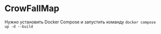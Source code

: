 # CrowFallMap
Нужно установить Docker Compose и запустить команду ```docker compose up -d --build```
